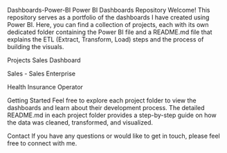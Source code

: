 Dashboards-Power-BI
Power BI Dashboards Repository
Welcome! This repository serves as a portfolio of the dashboards I have created using Power BI. Here, you can find a collection of projects, each with its own dedicated folder containing the Power BI file and a README.md file that explains the ETL (Extract, Transform, Load) steps and the process of building the visuals.

Projects
Sales Dashboard

Sales - Sales Enterprise

Health Insurance Operator

Getting Started
Feel free to explore each project folder to view the dashboards and learn about their development process. The detailed README.md in each project folder provides a step-by-step guide on how the data was cleaned, transformed, and visualized.

Contact
If you have any questions or would like to get in touch, please feel free to connect with me.
